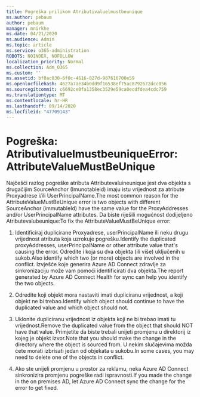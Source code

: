 ```yaml
---
title: Pogreška prilikom Atributivaluelmustbeunique
ms.author: pebaum
author: pebaum
manager: mnirkhe
ms.date: 04/21/2020
ms.audience: Admin
ms.topic: article
ms.service: o365-administration
ROBOTS: NOINDEX, NOFOLLOW
localization_priority: Normal
ms.collection: Adm_O365
ms.custom: ''
ms.assetid: bf8ac830-6f0c-4616-827d-987616700e59
ms.openlocfilehash: 4627a7ae34b0dd9f16538ef75ac8792672dcc056
ms.sourcegitcommit: c6692ce0fa1358ec3529e59ca0ecdfdea4cdc759
ms.translationtype: MT
ms.contentlocale: hr-HR
ms.lasthandoff: 09/14/2020
ms.locfileid: "47709143"
---
```

# <a name="error-attributevaluemustbeunique"></a><span data-ttu-id="34a10-102">Pogreška: Atributivaluelmustbeunique</span><span class="sxs-lookup"><span data-stu-id="34a10-102">Error: AttributeValueMustBeUnique</span></span>

<span data-ttu-id="34a10-103">Najčešći razlog pogreške atributa Attributevaluineunique jest dva objekta s drugačijim SourceAnchor (Imunotableid) imaju istu vrijednost za atribute Proxyadrese i/ili UserPrincipalName.</span><span class="sxs-lookup"><span data-stu-id="34a10-103">The most common reason for the AttributeValueMustBeUnique error is two objects with different SourceAnchor (immutableId) have the same value for the ProxyAddresses and/or UserPrincipalName attributes.</span></span> <span data-ttu-id="34a10-104">Da biste riješili mogućnost dodijeljeno Atributevalubeunique:</span><span class="sxs-lookup"><span data-stu-id="34a10-104">To fix the AttributeValueMustBeUnique error:</span></span>
  
1. <span data-ttu-id="34a10-105">Identificiraj duplicirane Proxyadrese, userPrincipalName ili neku drugu vrijednost atributa koja uzrokuje pogrešku.</span><span class="sxs-lookup"><span data-stu-id="34a10-105">Identify the duplicated proxyAddresses, userPrincipalName or other attribute value that's causing the error.</span></span> <span data-ttu-id="34a10-106">Odredite i koja su dva objekta (ili više) uključenih u sukob.</span><span class="sxs-lookup"><span data-stu-id="34a10-106">Also identify which two (or more) objects are involved in the conflict.</span></span> <span data-ttu-id="34a10-107">Izvješće koje generira Azure AD Connect zdravlje za sinkronizaciju može vam pomoći identificirati dva objekta.</span><span class="sxs-lookup"><span data-stu-id="34a10-107">The report generated by Azure AD Connect Health for sync can help you identify the two objects.</span></span>
    
2. <span data-ttu-id="34a10-108">Odredite koji objekt mora nastaviti imati dupliciranu vrijednost, a koji objekt ne bi trebao.</span><span class="sxs-lookup"><span data-stu-id="34a10-108">Identify which object should continue to have the duplicated value and which object should not.</span></span>
    
3. <span data-ttu-id="34a10-109">Uklonite dupliciranu vrijednost iz objekta koji ne bi trebao imati tu vrijednost.</span><span class="sxs-lookup"><span data-stu-id="34a10-109">Remove the duplicated value from the object that should NOT have that value.</span></span> <span data-ttu-id="34a10-110">Primjetite da biste trebali unijeti promjenu u direktorij iz kojeg je objekt izvor.</span><span class="sxs-lookup"><span data-stu-id="34a10-110">Note that you should make the change in the directory where the object is sourced from.</span></span> <span data-ttu-id="34a10-111">U nekim slučajevima možda ćete morati izbrisati jedan od objekata u sukobu.</span><span class="sxs-lookup"><span data-stu-id="34a10-111">In some cases, you may need to delete one of the objects in conflict.</span></span>
    
4. <span data-ttu-id="34a10-112">Ako ste unijeli promjenu u prostor za reklamu, neka Azure AD Connect sinkronizira promjenu pogreške radi ispravnosti.</span><span class="sxs-lookup"><span data-stu-id="34a10-112">If you made the change in the on premises AD, let Azure AD Connect sync the change for the error to get fixed.</span></span>
    

